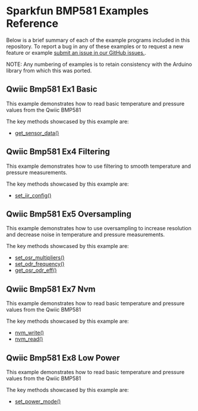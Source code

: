 # Sparkfun BMP581 Examples Reference
Below is a brief summary of each of the example programs included in this repository. To report a bug in any of these examples or to request a new feature or example [submit an issue in our GitHub issues.](https://github.com/sparkfun/qwiic_bmp581_py/issues). 

NOTE: Any numbering of examples is to retain consistency with the Arduino library from which this was ported. 

## Qwiic Bmp581 Ex1 Basic
This example demonstrates how to read basic temperature and pressure values from the Qwiic BMP581

The key methods showcased by this example are: 
- [get_sensor_data()](https://docs.sparkfun.com/qwiic_bmp581_py/classqwiic__bmp581_1_1_qwiic_b_m_p581.html#aed22ff35c9df4da2d8bc29291a166de4)

## Qwiic Bmp581 Ex4 Filtering
This example demonstrates how to use filtering to smooth temperature and pressure measurements.

The key methods showcased by this example are: 
- [set_iir_config()](https://docs.sparkfun.com/qwiic_bmp581_py/classqwiic__bmp581_1_1_qwiic_b_m_p581.html#af4dfb8b76838e64978b79ed5db2ecddd)

## Qwiic Bmp581 Ex5 Oversampling
This example demonstrates how to use oversampling to increase resolution and decrease noise
 in temperature and pressure measurements.

The key methods showcased by this example are: 
- [set_osr_multipliers()](https://docs.sparkfun.com/qwiic_bmp581_py/classqwiic__bmp581_1_1_qwiic_b_m_p581.html#a2f2a330312815ba96e4d16bb8e4164d8)
- [set_odr_frequency()](https://docs.sparkfun.com/qwiic_bmp581_py/classqwiic__bmp581_1_1_qwiic_b_m_p581.html#a17f3e1e5858ad227544657c99d329df7)
- [get_osr_odr_eff()](https://docs.sparkfun.com/qwiic_bmp581_py/classqwiic__bmp581_1_1_qwiic_b_m_p581.html#ad539356773b977a0cbdf7420a18acc17)

## Qwiic Bmp581 Ex7 Nvm
This example demonstrates how to read basic temperature and pressure values from the Qwiic BMP581

The key methods showcased by this example are: 
- [nvm_write()](https://docs.sparkfun.com/qwiic_bmp581_py/classqwiic__bmp581_1_1_qwiic_b_m_p581.html#a5899549ac6931904e6b8335deda5e113)
- [nvm_read()](https://docs.sparkfun.com/qwiic_bmp581_py/classqwiic__bmp581_1_1_qwiic_b_m_p581.html#a4ae37bf216b35247b8241e7759ac9c58)

## Qwiic Bmp581 Ex8 Low Power
This example demonstrates how to read basic temperature and pressure values from the Qwiic BMP581

The key methods showcased by this example are: 
- [set_power_mode()](https://docs.sparkfun.com/qwiic_bmp581_py/classqwiic__bmp581_1_1_qwiic_b_m_p581.html#a8ecd3e9d87f62ff4cc948d5120a35309)

